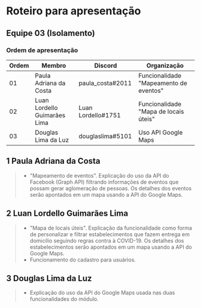 # Roteiro para apresentação

## Equipe 03 (Isolamento)

### Ordem de apresentação

Ordem| Membro| Discord | Organização
------|---------|-------|------
01| Paula Adriana da Costa| paula_costa#2011| Funcionalidade "Mapeamento de eventos"
02| Luan Lordello Guimarães Lima|   Luan Lordello#1751| Funcionalidade "Mapa de locais úteis"
03| Douglas Lima da Luz|    douglaslima#5101| Uso API Google Maps

   

## 1 Paula Adriana da Costa

> -  "Mapeamento de eventos". Explicação do uso da API do Facebook (Graph API) filtrando informações de eventos que possam gerar aglomeração de pessoas. Os detalhes dos eventos serão apontados em um mapa usando a API do Google Maps. 

## 2 Luan Lordello Guimarães Lima

> - "Mapa de locais úteis". Explicação da funcionalidade como forma de personalizar e filtrar estabelecimentos que fazem entrega em domicílio seguindo regras contra à COVID-19. Os detalhes dos estabelecimentos serão apontados em um mapa usando a API do Google Maps.
> - Funcionamento do cadastro para usuários.

## 3 Douglas Lima da Luz

> - Explicação do uso da API do Google Maps usada nas duas funcionalidades do módulo. 
